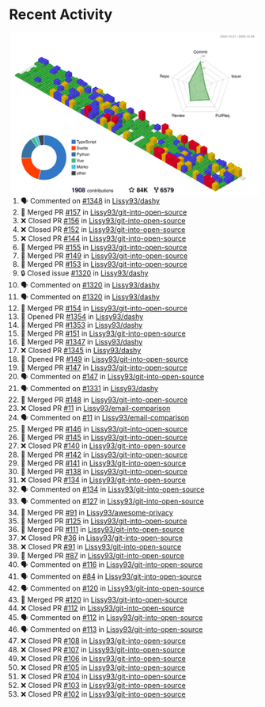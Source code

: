 # Recent Activity

<!-- Summary card -->
<a href="https://github.com/Lissy93/Lissy93/blob/master/METRICS.md">
  <img
    align="right"
    width="500"
    alt="Profile data, generated with yoshi389111/github-profile-3d-contrib"
    src="https://raw.githubusercontent.com/Lissy93/Lissy93/master/profile-3d-contrib/profile-gitblock.svg"
  />
</a>

<!--START_SECTION:activity-->
1. 🗣 Commented on [#1348](https://github.com/Lissy93/dashy/issues/1348) in [Lissy93/dashy](https://github.com/Lissy93/dashy)
2. 🎉 Merged PR [#157](https://github.com/Lissy93/git-into-open-source/pull/157) in [Lissy93/git-into-open-source](https://github.com/Lissy93/git-into-open-source)
3. ❌ Closed PR [#156](https://github.com/Lissy93/git-into-open-source/pull/156) in [Lissy93/git-into-open-source](https://github.com/Lissy93/git-into-open-source)
4. ❌ Closed PR [#152](https://github.com/Lissy93/git-into-open-source/pull/152) in [Lissy93/git-into-open-source](https://github.com/Lissy93/git-into-open-source)
5. ❌ Closed PR [#144](https://github.com/Lissy93/git-into-open-source/pull/144) in [Lissy93/git-into-open-source](https://github.com/Lissy93/git-into-open-source)
6. 🎉 Merged PR [#155](https://github.com/Lissy93/git-into-open-source/pull/155) in [Lissy93/git-into-open-source](https://github.com/Lissy93/git-into-open-source)
7. 🎉 Merged PR [#149](https://github.com/Lissy93/git-into-open-source/pull/149) in [Lissy93/git-into-open-source](https://github.com/Lissy93/git-into-open-source)
8. 🎉 Merged PR [#153](https://github.com/Lissy93/git-into-open-source/pull/153) in [Lissy93/git-into-open-source](https://github.com/Lissy93/git-into-open-source)
9. 🔒 Closed issue [#1320](https://github.com/Lissy93/dashy/issues/1320) in [Lissy93/dashy](https://github.com/Lissy93/dashy)
10. 🗣 Commented on [#1320](https://github.com/Lissy93/dashy/issues/1320) in [Lissy93/dashy](https://github.com/Lissy93/dashy)
11. 🗣 Commented on [#1320](https://github.com/Lissy93/dashy/issues/1320) in [Lissy93/dashy](https://github.com/Lissy93/dashy)
12. 🎉 Merged PR [#154](https://github.com/Lissy93/git-into-open-source/pull/154) in [Lissy93/git-into-open-source](https://github.com/Lissy93/git-into-open-source)
13. 💪 Opened PR [#1354](https://github.com/Lissy93/dashy/pull/1354) in [Lissy93/dashy](https://github.com/Lissy93/dashy)
14. 🎉 Merged PR [#1353](https://github.com/Lissy93/dashy/pull/1353) in [Lissy93/dashy](https://github.com/Lissy93/dashy)
15. 🎉 Merged PR [#151](https://github.com/Lissy93/git-into-open-source/pull/151) in [Lissy93/git-into-open-source](https://github.com/Lissy93/git-into-open-source)
16. 🎉 Merged PR [#1347](https://github.com/Lissy93/dashy/pull/1347) in [Lissy93/dashy](https://github.com/Lissy93/dashy)
17. ❌ Closed PR [#1345](https://github.com/Lissy93/dashy/pull/1345) in [Lissy93/dashy](https://github.com/Lissy93/dashy)
18. 💪 Opened PR [#149](https://github.com/Lissy93/git-into-open-source/pull/149) in [Lissy93/git-into-open-source](https://github.com/Lissy93/git-into-open-source)
19. 🎉 Merged PR [#147](https://github.com/Lissy93/git-into-open-source/pull/147) in [Lissy93/git-into-open-source](https://github.com/Lissy93/git-into-open-source)
20. 🗣 Commented on [#147](https://github.com/Lissy93/git-into-open-source/issues/147) in [Lissy93/git-into-open-source](https://github.com/Lissy93/git-into-open-source)
21. 🗣 Commented on [#1331](https://github.com/Lissy93/dashy/issues/1331) in [Lissy93/dashy](https://github.com/Lissy93/dashy)
22. 🎉 Merged PR [#148](https://github.com/Lissy93/git-into-open-source/pull/148) in [Lissy93/git-into-open-source](https://github.com/Lissy93/git-into-open-source)
23. ❌ Closed PR [#11](https://github.com/Lissy93/email-comparison/pull/11) in [Lissy93/email-comparison](https://github.com/Lissy93/email-comparison)
24. 🗣 Commented on [#11](https://github.com/Lissy93/email-comparison/issues/11) in [Lissy93/email-comparison](https://github.com/Lissy93/email-comparison)
25. 🎉 Merged PR [#146](https://github.com/Lissy93/git-into-open-source/pull/146) in [Lissy93/git-into-open-source](https://github.com/Lissy93/git-into-open-source)
26. 🎉 Merged PR [#145](https://github.com/Lissy93/git-into-open-source/pull/145) in [Lissy93/git-into-open-source](https://github.com/Lissy93/git-into-open-source)
27. ❌ Closed PR [#140](https://github.com/Lissy93/git-into-open-source/pull/140) in [Lissy93/git-into-open-source](https://github.com/Lissy93/git-into-open-source)
28. 🎉 Merged PR [#142](https://github.com/Lissy93/git-into-open-source/pull/142) in [Lissy93/git-into-open-source](https://github.com/Lissy93/git-into-open-source)
29. 🎉 Merged PR [#141](https://github.com/Lissy93/git-into-open-source/pull/141) in [Lissy93/git-into-open-source](https://github.com/Lissy93/git-into-open-source)
30. 🎉 Merged PR [#138](https://github.com/Lissy93/git-into-open-source/pull/138) in [Lissy93/git-into-open-source](https://github.com/Lissy93/git-into-open-source)
31. ❌ Closed PR [#134](https://github.com/Lissy93/git-into-open-source/pull/134) in [Lissy93/git-into-open-source](https://github.com/Lissy93/git-into-open-source)
32. 🗣 Commented on [#134](https://github.com/Lissy93/git-into-open-source/issues/134) in [Lissy93/git-into-open-source](https://github.com/Lissy93/git-into-open-source)
33. 🗣 Commented on [#127](https://github.com/Lissy93/git-into-open-source/issues/127) in [Lissy93/git-into-open-source](https://github.com/Lissy93/git-into-open-source)
34. 🎉 Merged PR [#91](https://github.com/Lissy93/awesome-privacy/pull/91) in [Lissy93/awesome-privacy](https://github.com/Lissy93/awesome-privacy)
35. 🎉 Merged PR [#125](https://github.com/Lissy93/git-into-open-source/pull/125) in [Lissy93/git-into-open-source](https://github.com/Lissy93/git-into-open-source)
36. 🎉 Merged PR [#111](https://github.com/Lissy93/git-into-open-source/pull/111) in [Lissy93/git-into-open-source](https://github.com/Lissy93/git-into-open-source)
37. ❌ Closed PR [#36](https://github.com/Lissy93/git-into-open-source/pull/36) in [Lissy93/git-into-open-source](https://github.com/Lissy93/git-into-open-source)
38. ❌ Closed PR [#91](https://github.com/Lissy93/git-into-open-source/pull/91) in [Lissy93/git-into-open-source](https://github.com/Lissy93/git-into-open-source)
39. 🎉 Merged PR [#87](https://github.com/Lissy93/git-into-open-source/pull/87) in [Lissy93/git-into-open-source](https://github.com/Lissy93/git-into-open-source)
40. 🗣 Commented on [#116](https://github.com/Lissy93/git-into-open-source/issues/116) in [Lissy93/git-into-open-source](https://github.com/Lissy93/git-into-open-source)
41. 🗣 Commented on [#84](https://github.com/Lissy93/git-into-open-source/issues/84) in [Lissy93/git-into-open-source](https://github.com/Lissy93/git-into-open-source)
42. 🗣 Commented on [#120](https://github.com/Lissy93/git-into-open-source/issues/120) in [Lissy93/git-into-open-source](https://github.com/Lissy93/git-into-open-source)
43. 🎉 Merged PR [#120](https://github.com/Lissy93/git-into-open-source/pull/120) in [Lissy93/git-into-open-source](https://github.com/Lissy93/git-into-open-source)
44. ❌ Closed PR [#112](https://github.com/Lissy93/git-into-open-source/pull/112) in [Lissy93/git-into-open-source](https://github.com/Lissy93/git-into-open-source)
45. 🗣 Commented on [#112](https://github.com/Lissy93/git-into-open-source/issues/112) in [Lissy93/git-into-open-source](https://github.com/Lissy93/git-into-open-source)
46. 🗣 Commented on [#113](https://github.com/Lissy93/git-into-open-source/issues/113) in [Lissy93/git-into-open-source](https://github.com/Lissy93/git-into-open-source)
47. ❌ Closed PR [#108](https://github.com/Lissy93/git-into-open-source/pull/108) in [Lissy93/git-into-open-source](https://github.com/Lissy93/git-into-open-source)
48. ❌ Closed PR [#107](https://github.com/Lissy93/git-into-open-source/pull/107) in [Lissy93/git-into-open-source](https://github.com/Lissy93/git-into-open-source)
49. ❌ Closed PR [#106](https://github.com/Lissy93/git-into-open-source/pull/106) in [Lissy93/git-into-open-source](https://github.com/Lissy93/git-into-open-source)
50. ❌ Closed PR [#105](https://github.com/Lissy93/git-into-open-source/pull/105) in [Lissy93/git-into-open-source](https://github.com/Lissy93/git-into-open-source)
51. ❌ Closed PR [#104](https://github.com/Lissy93/git-into-open-source/pull/104) in [Lissy93/git-into-open-source](https://github.com/Lissy93/git-into-open-source)
52. ❌ Closed PR [#103](https://github.com/Lissy93/git-into-open-source/pull/103) in [Lissy93/git-into-open-source](https://github.com/Lissy93/git-into-open-source)
53. ❌ Closed PR [#102](https://github.com/Lissy93/git-into-open-source/pull/102) in [Lissy93/git-into-open-source](https://github.com/Lissy93/git-into-open-source)
<!--END_SECTION:activity-->
